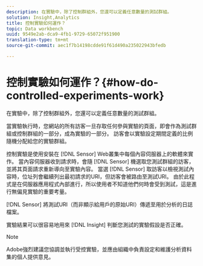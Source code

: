 ```yaml
---
description: 在實驗中，除了控制群組外，您還可以定義任意數量的測試群組。
solution: Insight,Analytics
title: 控制實驗如何運作？
topic: Data workbench
uuid: 9549e2ab-dca9-4fb1-9729-65072f951900
translation-type: tm+mt
source-git-commit: aec1f7b14198cdde91f61d490a235022943bfedb

---
```



# 控制實驗如何運作？{#how-do-controlled-experiments-work}

在實驗中，除了控制群組外，您還可以定義任意數量的測試群組。

當實驗執行時，您網站的所有訪客一旦存取任何參與實驗的頁面，即會作為測試群組或控制群組的一部分，成為實驗的一部分。 訪客會以實驗設定期間定義的比例隨機分配給您的實驗群組。

控制實驗是使用安裝在 [!DNL Sensor] Web叢集中每個內容伺服器上的軟體來實作。 當內容伺服器收到請求時，會隨 [!DNL Sensor] 機選取您測試群組的訪客，並將其頁面請求重新導向至實驗內容。 當選 [!DNL Sensor] 取訪客以檢視測試內容時，位址列會繼續列出最初請求的URI，但訪客會被路由至測試URI。 由於此程式是在伺服器應用程式內部進行，所以使用者不知道他們何時會受到測試，這是進行無偏見實驗的重要考量。

[!DNL Sensor] 將測試URI（而非顯示給用戶的原始URI）傳遞至用於分析的日誌檔案。

實驗結果可以很容易地用來 [!DNL Insight] 判斷您測試的實驗假設是否正確。

>[!NOTE]
>
>Adobe強烈建議您協調並執行受控實驗，並應由組織中負責設定和維護分析資料集的個人提供意見。

